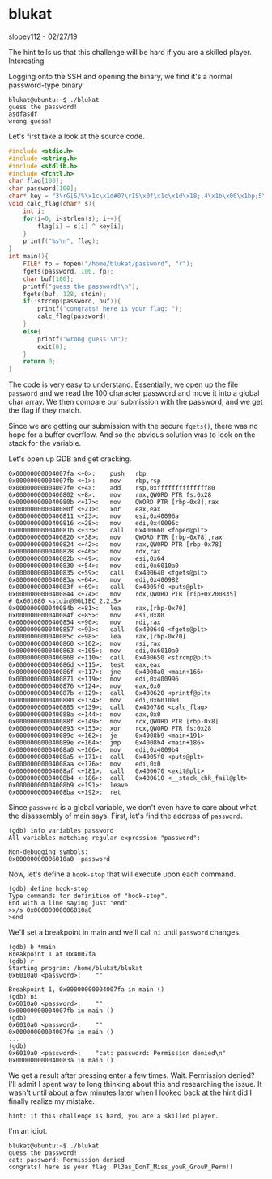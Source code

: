 # blukat
slopey112 - 02/27/19

The hint tells us that this challenge will be hard if you are a skilled player. Interesting.

Logging onto the SSH and opening the binary, we find it's a normal password-type binary.
```
blukat@ubuntu:~$ ./blukat
guess the password!
asdfasdf
wrong guess!
```
Let's first take a look at the source code.
```c
#include <stdio.h>
#include <string.h>
#include <stdlib.h>
#include <fcntl.h>
char flag[100];
char password[100];
char* key = "3\rG[S/%\x1c\x1d#0?\rIS\x0f\x1c\x1d\x18;,4\x1b\x00\x1bp;5\x0b\x1b\x08\x45+";
void calc_flag(char* s){
	int i;
	for(i=0; i<strlen(s); i++){
		flag[i] = s[i] ^ key[i];
	}
	printf("%s\n", flag);
}
int main(){
	FILE* fp = fopen("/home/blukat/password", "r");
	fgets(password, 100, fp);
	char buf[100];
	printf("guess the password!\n");
	fgets(buf, 128, stdin);
	if(!strcmp(password, buf)){
		printf("congrats! here is your flag: ");
		calc_flag(password);
	}
	else{
		printf("wrong guess!\n");
		exit(0);
	}
	return 0;
}

```
The code is very easy to understand. Essentially, we open up the file `password` and we read the 100 character password and move it into a global char array. We then compare our submission with the password, and we get the flag if they match.

Since we are getting our submission with the secure `fgets()`, there was no hope for a buffer overflow. And so the obvious solution was to look on the stack for the variable.

Let's open up GDB and get cracking.
```
0x00000000004007fa <+0>:	push   rbp
0x00000000004007fb <+1>:	mov    rbp,rsp
0x00000000004007fe <+4>:	add    rsp,0xffffffffffffff80
0x0000000000400802 <+8>:	mov    rax,QWORD PTR fs:0x28
0x000000000040080b <+17>:	mov    QWORD PTR [rbp-0x8],rax
0x000000000040080f <+21>:	xor    eax,eax
0x0000000000400811 <+23>:	mov    esi,0x40096a
0x0000000000400816 <+28>:	mov    edi,0x40096c
0x000000000040081b <+33>:	call   0x400660 <fopen@plt>
0x0000000000400820 <+38>:	mov    QWORD PTR [rbp-0x78],rax
0x0000000000400824 <+42>:	mov    rax,QWORD PTR [rbp-0x78]
0x0000000000400828 <+46>:	mov    rdx,rax
0x000000000040082b <+49>:	mov    esi,0x64
0x0000000000400830 <+54>:	mov    edi,0x6010a0
0x0000000000400835 <+59>:	call   0x400640 <fgets@plt>
0x000000000040083a <+64>:	mov    edi,0x400982
0x000000000040083f <+69>:	call   0x4005f0 <puts@plt>
0x0000000000400844 <+74>:	mov    rdx,QWORD PTR [rip+0x200835]        # 0x601080 <stdin@@GLIBC_2.2.5>
0x000000000040084b <+81>:	lea    rax,[rbp-0x70]
0x000000000040084f <+85>:	mov    esi,0x80
0x0000000000400854 <+90>:	mov    rdi,rax
0x0000000000400857 <+93>:	call   0x400640 <fgets@plt>
0x000000000040085c <+98>:	lea    rax,[rbp-0x70]
0x0000000000400860 <+102>:	mov    rsi,rax
0x0000000000400863 <+105>:	mov    edi,0x6010a0
0x0000000000400868 <+110>:	call   0x400650 <strcmp@plt>
0x000000000040086d <+115>:	test   eax,eax
0x000000000040086f <+117>:	jne    0x4008a0 <main+166>
0x0000000000400871 <+119>:	mov    edi,0x400996
0x0000000000400876 <+124>:	mov    eax,0x0
0x000000000040087b <+129>:	call   0x400620 <printf@plt>
0x0000000000400880 <+134>:	mov    edi,0x6010a0
0x0000000000400885 <+139>:	call   0x400786 <calc_flag>
0x000000000040088a <+144>:	mov    eax,0x0
0x000000000040088f <+149>:	mov    rcx,QWORD PTR [rbp-0x8]
0x0000000000400893 <+153>:	xor    rcx,QWORD PTR fs:0x28
0x000000000040089c <+162>:	je     0x4008b9 <main+191>
0x000000000040089e <+164>:	jmp    0x4008b4 <main+186>
0x00000000004008a0 <+166>:	mov    edi,0x4009b4
0x00000000004008a5 <+171>:	call   0x4005f0 <puts@plt>
0x00000000004008aa <+176>:	mov    edi,0x0
0x00000000004008af <+181>:	call   0x400670 <exit@plt>
0x00000000004008b4 <+186>:	call   0x400610 <__stack_chk_fail@plt>
0x00000000004008b9 <+191>:	leave  
0x00000000004008ba <+192>:	ret    
```
Since `password` is a global variable, we don't even have to care about what the disassembly of main says. First, let's find the address of `password.`
```
(gdb) info variables password
All variables matching regular expression "password":

Non-debugging symbols:
0x00000000006010a0  password
```
Now, let's define a `hook-stop` that will execute upon each command.
```
(gdb) define hook-stop
Type commands for definition of "hook-stop".
End with a line saying just "end".
>x/s 0x00000000006010a0
>end
```
We'll set a breakpoint in main and we'll call `ni` until `password` changes.
```
(gdb) b *main
Breakpoint 1 at 0x4007fa
(gdb) r
Starting program: /home/blukat/blukat
0x6010a0 <password>:	""

Breakpoint 1, 0x00000000004007fa in main ()
(gdb) ni
0x6010a0 <password>:	""
0x00000000004007fb in main ()
(gdb)
0x6010a0 <password>:	""
0x00000000004007fe in main ()
...
(gdb)
0x6010a0 <password>:	"cat: password: Permission denied\n"
0x000000000040083a in main ()
```
We get a result after pressing enter a few times. Wait. Permission denied? I'll admit I spent way to long thinking about this and researching the issue. It wasn't until about a few minutes later when I looked back at the hint did I finally realize my mistake.
```
hint: if this challenge is hard, you are a skilled player.
```
I'm an idiot.
```
blukat@ubuntu:~$ ./blukat
guess the password!
cat: password: Permission denied
congrats! here is your flag: Pl3as_DonT_Miss_youR_GrouP_Perm!!
```
